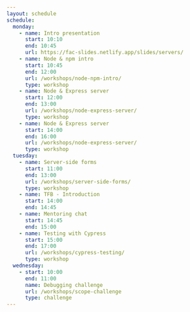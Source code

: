 ```yaml
---
layout: schedule
schedule:
  monday:
    - name: Intro presentation
      start: 10:10
      end: 10:45
      url: https://fac-slides.netlify.app/slides/servers/
    - name: Node & npm intro
      start: 10:45
      end: 12:00
      url: /workshops/node-npm-intro/
      type: workshop
    - name: Node & Express server
      start: 12:00
      end: 13:00
      url: /workshops/node-express-server/
      type: workshop
    - name: Node & Express server
      start: 14:00
      end: 16:00
      url: /workshops/node-express-server/
      type: workshop
  tuesday:
    - name: Server-side forms
      start: 11:00
      end: 13:00
      url: /workshops/server-side-forms/
      type: workshop
    - name: TFB - Introduction
      start: 14:00
      end: 14:45
    - name: Mentoring chat
      start: 14:45
      end: 15:00
    - name: Testing with Cypress
      start: 15:00
      end: 17:00
      url: /workshops/cypress-testing/
      type: workshop
  wednesday:
    - start: 10:00
      end: 11:00
      name: Debugging challenge
      url: /workshops/scope-challenge
      type: challenge
---
```


